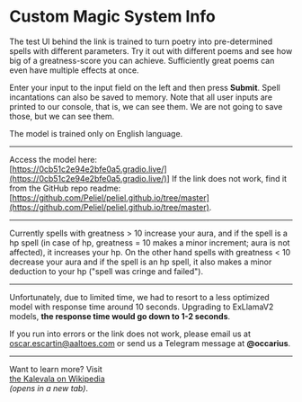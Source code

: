 # Custom Magic System Info

The test UI behind the link is trained to turn poetry into pre-determined spells with different parameters. Try it out with different poems and see how  
big of a greatness-score you can achieve. Sufficiently great poems can even have multiple effects at once.

Enter your input to the input field on the left and then press **Submit**. Spell incantations can also be saved to memory. Note that all user inputs are printed to our console, that is, we can see them. We are not going to save those, but we can see them.

The model is trained only on English language.

---

Access the model here:  
[https://0cb51c2e94e2bfe0a5.gradio.live/](https://0cb51c2e94e2bfe0a5.gradio.live/)] 
If the link does not work, find it from the GitHub repo readme:  
[https://github.com/Peliel/peliel.github.io/tree/master](https://github.com/Peliel/peliel.github.io/tree/master).

---

Currently spells with greatness > 10 increase your aura, and if the spell is a hp spell (in case of hp, greatness = 10 makes a minor increment; aura is not affected), it increases your hp. On the other hand spells with greatness < 10 decrease your aura and if the spell is an hp spell, it also makes a minor deduction to your hp ("spell was cringe and failed").

---

Unfortunately, due to limited time, we had to resort to a less optimized model with response time around 10 seconds. Upgrading to ExLlamaV2 models, **the response time would go down to 1-2 seconds**.

If you run into errors or the link does not work, please email us at [oscar.escartin@aaltoes.com](mailto:oscar.escartin@aaltoes.com) or send us a Telegram message at **@occarius**.

---

Want to learn more? Visit  
[the Kalevala on Wikipedia](https://en.wikipedia.org/wiki/Kalevala)  
*(opens in a new tab)*.
